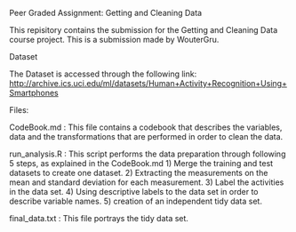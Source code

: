 Peer Graded Assignment: Getting and Cleaning Data

This repisitory contains the submission for the Getting and Cleaning Data course project. This is a submission made by WouterGru.

Dataset

The Dataset is accessed through the following link: 
http://archive.ics.uci.edu/ml/datasets/Human+Activity+Recognition+Using+Smartphones

Files:

CodeBook.md : This file contains a codebook that describes the variables, data and the transformations that are performed in order to clean the data.

run_analysis.R : This script performs the data preparation through following 5 steps, as explained in the CodeBook.md
        1) Merge the training and test datasets to create one dataset.
        2) Extracting the measurements on the mean and standard deviation for each measurement.
        3) Label the activities in the data set.
        4) Using descriptive labels to the data set in order to describe variable names. 
        5) creation of an independent tidy data set.
        
final_data.txt : This file portrays the tidy data set.         